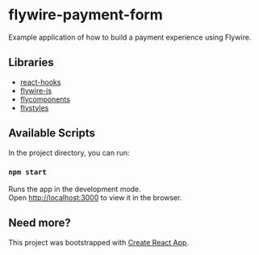 # flywire-payment-form

Example application of how to build a payment experience using Flywire.

## Libraries

- [react-hooks](https://github.com/peertransfer/react-hooks)
- [flywire-js](https://github.com/peertransfer/flywire-js)
- [flycomponents](https://github.com/peertransfer/flycomponents)
- [flystyles](https://github.com/peertransfer/flystyles)

## Available Scripts

In the project directory, you can run:

### `npm start`

Runs the app in the development mode.<br />
Open [http://localhost:3000](http://localhost:3000) to view it in the browser.

## Need more?

This project was bootstrapped with [Create React App](https://github.com/facebook/create-react-app).

